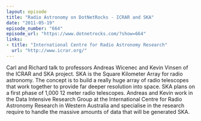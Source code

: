 ```yaml
---
layout: episode
title: "Radio Astronomy on DotNetRocks - ICRAR and SKA"
date: "2011-05-19"
episode_number: "664"
episode_url: "https://www.dotnetrocks.com/?show=664"
links:
- title: "International Centre for Radio Astronomy Research"
  url: "http://www.icrar.org/"
---
```


Carl and Richard talk to professors Andreas Wicenec and Kevin Vinsen of the ICRAR and SKA project. SKA is the Square Kilometer Array for radio astronomy. The concept is to build a really huge array of radio telescopes that work together to provide far deeper resolution into space. SKA plans on a first phase of 1,000 12 meter radio telescopes. Andreas and Kevin work in the Data Intensive Research Group at the International Centre for Radio Astronomy Research in Western Australia and specialise in the research require to handle the massive amounts of data that will be generated SKA.
